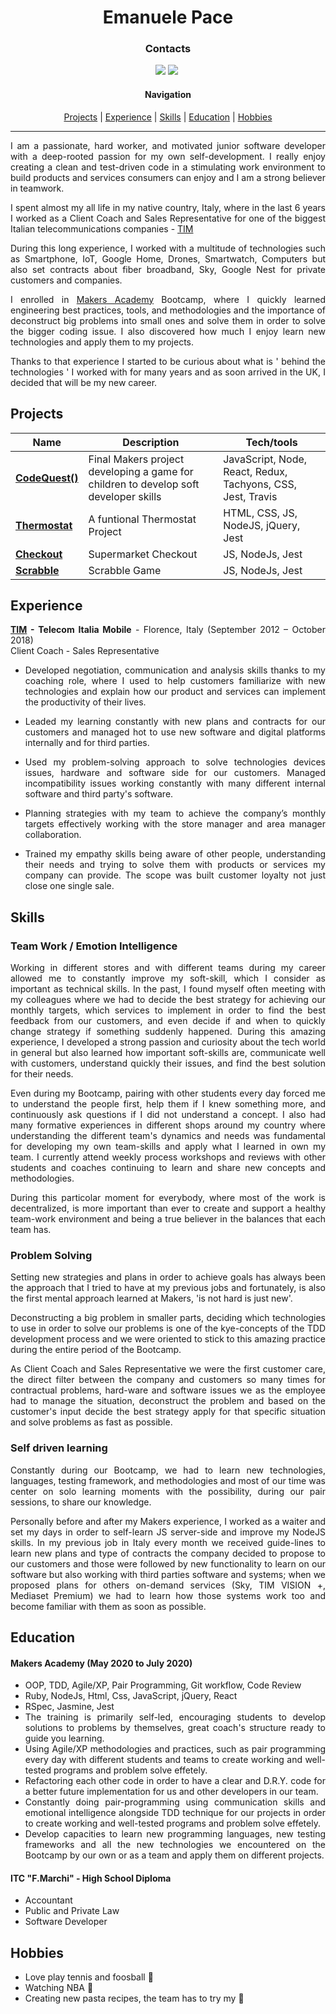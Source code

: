 <h1 align="center" >Emanuele Pace</h1>


<h3 align="center" >Contacts</h3>

<div align="center">
  
  
<a href="https://www.linkedin.com/in/emanuele-pace10/"><img src="https://img.shields.io/badge/LinkedIn-0077B5?style=for-the-badge&logo=linkedin&logoColor=white"></a> <a href="mailto:emanuele.10@utlook.it"><img src="https://img.shields.io/badge/Microsoft_Outlook-0078D4?style=for-the-badge&logo=microsoft-outlook&logoColor=white"></a> <a href="https://github.com/Emanuele-20"><img src="https://img.shields.io/badge/GitHub-100000?style=for-the-badge&logo=github&logoColor=white" alt=""></a>




#### Navigation


[Projects](#projects) | [Experience](#experience) | [Skills](#skills) | [Education](#education) | [Hobbies](#hobbies)

---------------


</div>

<div align="justify">
I am a passionate, hard worker, and motivated junior software developer with a deep-rooted passion for my own self-development. I really enjoy creating a clean and test-driven code in a stimulating work environment to build products and services consumers can enjoy and I am a strong believer in teamwork.

I spent almost my all life in my native country, Italy, where in the last 6 years I worked as a Client Coach and Sales Representative for one of the biggest Italian telecommunications companies - [TIM](https://www.tim.it)

During this long experience, I worked with a multitude of technologies such as Smartphone, IoT, Google Home, Drones, Smartwatch, Computers but also set contracts about fiber broadband, Sky, Google Nest for private customers and companies.

I enrolled in [Makers Academy](https://www.makers.tech) Bootcamp, where I quickly learned engineering best practices, tools, and methodologies and the importance of deconstruct big problems into small ones and solve them in order to solve the bigger coding issue. I also discovered how much I enjoy learn new technologies and apply them to my projects.

Thanks to that experience I started to be curious about what is  ' behind the technologies ' I worked with for many years and as soon arrived in the UK, I decided that will be my new career.



## Projects

| Name                         | Description       | Tech/tools        |
| ---------------------------- | ----------------- | ----------------- |
| [**CodeQuest()**](https://github.com/Emanuele-20/codeQuest)| Final Makers project developing a game for children to develop soft developer skills | JavaScript, Node, React, Redux, Tachyons, CSS, Jest, Travis|
| [**Thermostat**](https://github.com/Emanuele-20/Thermostat) | A funtional Thermostat Project  | HTML, CSS, JS, NodeJS, jQuery, Jest              |
| [**Checkout**](https://github.com/Emanuele-20/checkout) | Supermarket Checkout | JS, NodeJs, Jest              |
| [**Scrabble**](https://github.com/Emanuele-20/scrabble) | Scrabble Game | JS, NodeJs, Jest              |


## Experience

**[TIM](www.tim.it) - Telecom Italia Mobile** - Florence, Italy
(September 2012 – October 2018)  
Client Coach - Sales Representative  

 
* Developed negotiation, communication and analysis skills thanks to my coaching role, where I used to help customers familiarize with new technologies and explain how our product and services can implement the productivity of their lives.  

* Leaded my learning constantly with new plans and contracts for our customers and managed hot  to use new software and digital platforms internally and for third parties.

* Used my problem-solving approach to solve technologies devices issues, hardware and software side for our customers. Managed incompatibility issues working constantly with many different internal software and third party's software. 

* Planning strategies with my team to achieve the company’s monthly targets effectively working with the store manager and area manager collaboration. 

* Trained my empathy skills being aware of other people, understanding their needs and trying to solve them with products or services my company can provide. The scope was built customer loyalty not just close one single sale. 


## Skills

### Team Work / Emotion Intelligence 

Working in different stores and with different teams during my career allowed me to constantly improve my soft-skill, which I consider as important as technical skills.
In the past, I found myself often meeting with my colleagues where we had to decide the best strategy for achieving our monthly targets, which services to implement in order to find the best feedback from our customers, and even decide if and when to quickly change strategy if something suddenly happened.
During this amazing experience, I developed a strong passion and curiosity about the tech world in general but also learned how important soft-skills are, communicate well with customers, understand quickly their issues, and find the best solution for their needs.


Even during my Bootcamp, pairing with other students every day forced me to understand the people first, help them if I knew something more, and continuously ask questions if I did not understand a concept. 
I also had many formative experiences in different shops around my country where understanding the different team's dynamics and needs was fundamental for developing my own team-skills and apply what I learned in own my team.
I currently attend weekly process workshops and reviews with other students and coaches continuing to learn and share new concepts and methodologies.

During this particolar moment for everybody, where most of the work is decentralized, is more important than ever to create and support a healthy team-work environment and being a true believer in the balances that each team has.

### Problem Solving 

Setting new strategies and plans in order to achieve goals has always been the approach that I tried to have at my previous jobs and fortunately, is also the first mental approach learned at Makers, 'is not hard is just new'.

Deconstructing a big problem in smaller parts, deciding which technologies to use in order to solve our problems is one of the kye-concepts of the TDD development process and we were oriented to stick to this amazing practice during the entire period of the Bootcamp. 

As Client Coach and Sales Representative we were the first customer care, the direct filter between the company and customers so many times for contractual problems, hard-ware and software issues we as the employee had to manage the situation, deconstruct the problem and based on the customer's input decide the best strategy apply for that specific situation and solve problems as fast as possible.

### Self driven learning

Constantly during our Bootcamp, we had to learn new technologies, languages, testing framework, and methodologies and most of our time was center on solo learning moments with the possibility, during our pair sessions, to share our knowledge. 

Personally before and after my Makers experience, I worked as a waiter and set my days in order to self-learn JS server-side and improve my NodeJS skills.
In my previous job in Italy every month we received guide-lines to learn new plans and type of contracts the company decided to propose to our customers and those were followed by new functionality to learn on our software but also working with third parties software and systems; when we proposed plans for others on-demand services (Sky, TIM VISION +, Mediaset Premium) we had to learn how those systems work too and become familiar with them as soon as possible.

## Education

#### Makers Academy (May 2020 to July 2020)

- OOP, TDD, Agile/XP, Pair Programming, Git workflow, Code Review
- Ruby, NodeJs, Html, Css, JavaScript, jQuery, React
- RSpec, Jasmine, Jest
- The training is primarily self-led, encouraging students to develop solutions to problems by themselves, great coach's structure ready to guide you learning. 
- Using Agile/XP methodologies and practices, such as pair programming every day with different students and teams to create working and well-tested programs and problem solve effetely. 
- Refactoring each other code in order to have a clear and D.R.Y. code for a better future implementation for us and other developers in our team. 
- Constantly doing pair-programming using communication skills and emotional intelligence alongside TDD technique for our projects in order to create working and well-tested programs and problem solve effetely.  
- Develop capacities to learn new programming languages, new testing frameworks and all the new technologies we encountered on the Bootcamp by our own or as a team and apply them on different projects. 

#### ITC "F.Marchi" - High School Diploma 

- Accountant
- Public and Private Law
- Software Developer

## Hobbies
- Love play tennis and foosball :tennis:
- Watching NBA :basketball:
- Creating new pasta recipes, the team has to try my :spaghetti:

</div>


